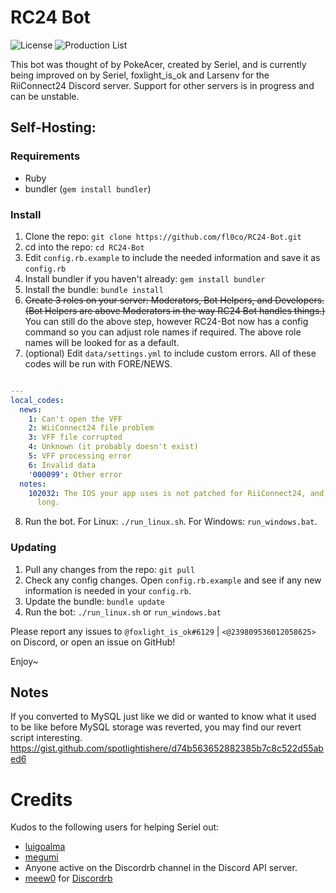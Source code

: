 # RC24 Bot
![License](https://img.shields.io/github/license/riiconnect24/rc24-bot.svg)
![Production List](https://img.shields.io/discord/206934458954153984.svg)

This bot was thought of by PokeAcer, created by Seriel, and is currently being improved on by Seriel, foxlight_is_ok and Larsenv for the RiiConnect24 Discord server. Support for other servers is in progress and can be unstable.

## Self-Hosting:
### Requirements
- Ruby
- bundler (`gem install bundler`)

### Install
1. Clone the repo: `git clone https://github.com/fl0co/RC24-Bot.git`
2. cd into the repo: `cd RC24-Bot`
3. Edit `config.rb.example` to include the needed information and save it as `config.rb`
4. Install bundler if you haven't already: `gem install bundler`
5. Install the bundle: `bundle install`
6. ~~Create 3 roles on your server: Moderators, Bot Helpers, and Developers.
<br/>(Bot Helpers are above Moderators in the way RC24 Bot handles things.)~~
<br/> You can still do the above step, however RC24-Bot now has a config command so you can
adjust role names if required. The above role names will be looked for as a default.
7. (optional) Edit `data/settings.yml` to include custom errors.
All of these codes will be run with FORE/NEWS.
```yaml

---
local_codes:
  news:
    1: Can't open the VFF
    2: WiiConnect24 file problem
    3: VFF file corrupted
    4: Unknown (it probably doesn't exist)
    5: VFF processing error
    6: Invalid data
    '000099': Other error
  notes:
    102032: The IOS your app uses is not patched for RiiConnect24, and you took too
      long.
```

8. Run the bot. For Linux: `./run_linux.sh`. For Windows: `run_windows.bat`.

### Updating
1. Pull any changes from the repo: `git pull`
2. Check any config changes. Open `config.rb.example` and see if any new information is
needed in your `config.rb`.
3. Update the bundle: `bundle update`
4. Run the bot: `./run_linux.sh` or `run_windows.bat`

Please report any issues to `@foxlight_is_ok#6129` | `<@239809536012058625>` on Discord, or open an issue on GitHub!

Enjoy~
<br/>

## Notes
If you converted to MySQL just like we did or wanted to know what it used to be like before MySQL storage was reverted, you may find our revert script interesting. https://gist.github.com/spotlightishere/d74b563652882385b7c8c522d55abed6

# Credits

Kudos to the following users for helping Seriel out:

- [luigoalma](https://github.com/luigoalma)
- [megumi](https://github.com/megumisonoda)
- Anyone active on the Discordrb channel in the Discord API server.
- [meew0](https://github.com/meew0) for [Discordrb](https://github.com/meew0/discordrb)
